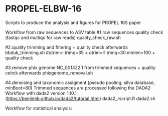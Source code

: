# PROPEL-ELBW-16
Scripts to produce the analysis and figures for PROPEL 16S paper

Worklfow from raw sequences to ASV table 
#1.raw sequences quality check (fastqc and multiqc for raw reads)
quality_check_raw.sh

#2.quality trimming and filtering + quality check afterwards
bbduk_trimming.sh #qtrim=l trimq=35 + qtrim=rl trimq=30 minlen=100 + quality check

#3.remove phix genome NC_001422.1 from trimmed sequences + quality cehck afterwards
phixgenome_removal.sh

#4.denoising and taxonomic assigment (pseudo pooling, silva database, minBoot=80)
Trimmed sequences are processed following the DADA2 Workflow with dada2 version 1.10.1 (https://benjjneb.github.io/dada2/tutorial.html)
dada2_rscript.R
dada2.sh

Worklfow for statistical analysis:


